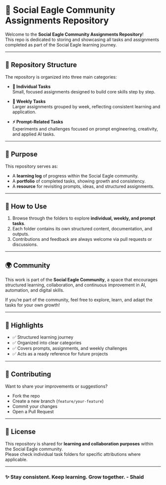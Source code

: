 # 🌟 Social Eagle Community Assignments Repository  

Welcome to the **Social Eagle Community Assignments Repository**!  
This repo is dedicated to storing and showcasing all tasks and assignments completed as part of the Social Eagle learning journey.  

---

## 📂 Repository Structure  

The repository is organized into three main categories:  

- **📝 Individual Tasks**  
  Small, focused assignments designed to build core skills step by step.  

- **📅 Weekly Tasks**  
  Larger assignments grouped by week, reflecting consistent learning and application.  

- **⚡ Prompt-Related Tasks**  
  Experiments and challenges focused on prompt engineering, creativity, and applied AI tasks.  

---

## 🎯 Purpose  

This repository serves as:  
- A **learning log** of progress within the Social Eagle community.  
- A **portfolio** of completed tasks, showing growth and consistency.  
- A **resource** for revisiting prompts, ideas, and structured assignments.  

---

## 🚀 How to Use  

1. Browse through the folders to explore **individual, weekly, and prompt tasks**.  
2. Each folder contains its own structured content, documentation, and outputs.  
3. Contributions and feedback are always welcome via pull requests or discussions.  

---

## 🌍 Community  

This work is part of the **Social Eagle Community**, a space that encourages structured learning, collaboration, and continuous improvement in AI, automation, and digital skills.  

If you’re part of the community, feel free to explore, learn, and adapt the tasks for your own growth!  

---

## 📌 Highlights  

- ✅ Structured learning journey  
- ✅ Organized into clear categories  
- ✅ Covers prompts, assignments, and weekly challenges  
- ✅ Acts as a ready reference for future projects  

---

## 🤝 Contributing  

Want to share your improvements or suggestions?  
- Fork the repo  
- Create a new branch (`feature/your-feature`)  
- Commit your changes  
- Open a Pull Request  

---

## 📜 License  

This repository is shared for **learning and collaboration purposes** within the Social Eagle community.  
Please check individual task folders for specific attributions where applicable.  

---

### ✨ Stay consistent. Keep learning. Grow together.  - Shaid
